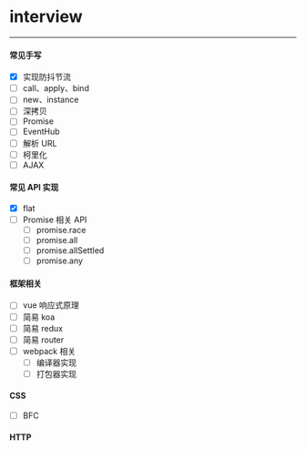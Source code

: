 # interview

---

#### 常见手写

-   [x] 实现防抖节流
-   [ ] call、apply、bind
-   [ ] new、instance
-   [ ] 深拷贝
-   [ ] Promise
-   [ ] EventHub
-   [ ] 解析 URL
-   [ ] 柯里化
-   [ ] AJAX

#### 常见 API 实现

-   [x] flat
-   [ ] Promise 相关 API
    -   [ ] promise.race
    -   [ ] promise.all
    -   [ ] promise.allSettled
    -   [ ] promise.any

#### 框架相关

-   [ ] vue 响应式原理
-   [ ] 简易 koa
-   [ ] 简易 redux
-   [ ] 简易 router
-   [ ] webpack 相关
    -   [ ] 编译器实现
    -   [ ] 打包器实现

#### CSS

-   [ ] BFC

#### HTTP

